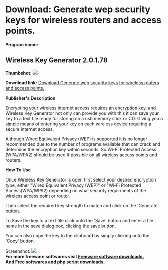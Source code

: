 # Download: Generate wep security keys for wireless routers and access points.

**Program name:**

## Wireless Key Generator 2.0.1.78

  
**Thumbshot:** ![](http://www.freewarefiles.com/screenshot/wkgen_md.gif)   
  
**Download link:** [Download Generate wep security keys for wireless routers and access points.](http://freesoftwares.boysofts.com/Wireless-Key-Generator_program_19307.html)  
  


**Publisher's Description**  
  


Encrypting your wireless internet access requires an encryption key, and Wireless Key Generator not only can provide you with this it can save your key to a text file ready for storing on a usb memory stick or CD. Giving you a simple means of entering your key on each wireless device requiring a secure internet access. 

Although Wired Equivalent Privacy (WEP) is supported it is no longer recommended due to the number of programs available that can crack and determine the encryption key within seconds. So Wi-Fi Protected Access (WPA/WPA2) should be used if possible on all wireless access points and routers.

**How To Use**

Once Wireless Key Generator is open first select your desired encryption type, either "Wired Equivalent Privacy (WEP)" or "Wi-Fi Protected Access(WPA/WPA2) depending on what security requirments of the wireless access point or router.

Then select the required key strength to match and click on the 'Generate' button.

To Save the key to a text file click onto the 'Save' button and enter a file name in the save dialog box, clicking the save button.

You can also copy the key to the clipboard by simply clicking onto the 'Copy' button. 

  
  
Screenshot: ![](http://www.freewarefiles.com/screenshot/wkgen.gif)   
**For more freeware softwares visit [Freeware software downloads.](http://freesoftwares.boysofts.com/)**   
**And [Free softwares and php script downloads.](http://www.boysofts.com/)**
